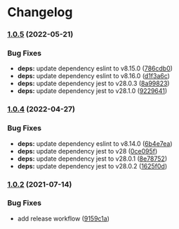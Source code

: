 # Changelog

### [1.0.5](https://github.com/higebu/actions-email-domain/compare/v1.0.4...v1.0.5) (2022-05-21)


### Bug Fixes

* **deps:** update dependency eslint to v8.15.0 ([786cdb0](https://github.com/higebu/actions-email-domain/commit/786cdb00b1a0c404d0712a07d5770995f83f3594))
* **deps:** update dependency eslint to v8.16.0 ([d1f3a6c](https://github.com/higebu/actions-email-domain/commit/d1f3a6c2c8811be37d5093c6753d045fc78e1b7f))
* **deps:** update dependency jest to v28.0.3 ([8a99823](https://github.com/higebu/actions-email-domain/commit/8a99823de50965d0e02be92ad16e0a8aa297a99a))
* **deps:** update dependency jest to v28.1.0 ([9229641](https://github.com/higebu/actions-email-domain/commit/92296418ddbd8511bacc940a2583a7a6ebcd24ee))

### [1.0.4](https://github.com/higebu/actions-email-domain/compare/v1.0.3...v1.0.4) (2022-04-27)


### Bug Fixes

* **deps:** update dependency eslint to v8.14.0 ([6b4e7ea](https://github.com/higebu/actions-email-domain/commit/6b4e7ea4d230549b109a87d5eec32280fab0da5a))
* **deps:** update dependency jest to v28 ([0ce095f](https://github.com/higebu/actions-email-domain/commit/0ce095fa19fe2fa2010b6d34f7c56061657d3b03))
* **deps:** update dependency jest to v28.0.1 ([8e78752](https://github.com/higebu/actions-email-domain/commit/8e7875211e40432e5b018224dc7462e71fef1d0d))
* **deps:** update dependency jest to v28.0.2 ([1625f0d](https://github.com/higebu/actions-email-domain/commit/1625f0d90ad18b56f759e25e8a0de7c363455d23))

### [1.0.2](https://www.github.com/higebu/actions-email-domain/compare/v1.0.1...v1.0.2) (2021-07-14)


### Bug Fixes

* add release workflow ([9159c1a](https://www.github.com/higebu/actions-email-domain/commit/9159c1a2d120f5768d91573a0918e59e5cedc6a2))
